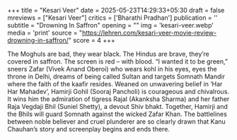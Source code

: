 +++
title = "Kesari Veer"
date = 2025-05-23T14:29:33+05:30
draft = false
mreviews = ["Kesari Veer"]
critics = ['Bharathi Pradhan']
publication = ''
subtitle = "Drowning In Saffron"
opening = ""
img = 'kesari-veer.webp'
media = 'print'
source = "https://lehren.com/kesari-veer-movie-review-drowning-in-saffron/"
score = 4
+++

The Moghuls are bad, they wear black. The Hindus are brave, they’re covered in saffron. The screen is red – with blood. “I wanted it to be green,” sneers Zafar (Vivek Anand Oberoi) who wears kohl in his eyes, eyes the throne in Delhi, dreams of being called Sultan and targets Somnath Mandir where the faith of the kaafir resides. Weaned on unwavering belief in ‘Har Har Mahadev’, Hamirji Gohil (Sooraj Pancholi) is courageous and chivalrous. It wins him the admiration of tigress Rajal (Akanksha Sharma) and her father Raja Vegdaji Bhil (Suniel Shetty), a devout Shiv bhakt. Together, Hamirji and the Bhils will guard Somnath against the wicked Zafar Khan. The battlelines between noble believer and cruel plunderer are so clearly drawn that Kanu Chauhan’s story and screenplay begins and ends there.
